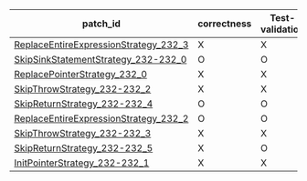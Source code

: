 | patch_id |correctness |Test-validation |NPEX-validation |
 |--- | --- | --- | --- | 
 | [ReplaceEntireExpressionStrategy_232_3](./patches/ReplaceEntireExpressionStrategy_232_3/patch.java#231) | X | X | X | 
 | [SkipSinkStatementStrategy_232-232_0](./patches/SkipSinkStatementStrategy_232-232_0/patch.java#231) | O | O | O | 
 | [ReplacePointerStrategy_232_0](./patches/ReplacePointerStrategy_232_0/patch.java#231) | X | X | X | 
 | [SkipThrowStrategy_232-232_2](./patches/SkipThrowStrategy_232-232_2/patch.java#231) | X | X | X | 
 | [SkipReturnStrategy_232-232_4](./patches/SkipReturnStrategy_232-232_4/patch.java#231) | O | O | O | 
 | [ReplaceEntireExpressionStrategy_232_2](./patches/ReplaceEntireExpressionStrategy_232_2/patch.java#231) | O | O | O | 
 | [SkipThrowStrategy_232-232_3](./patches/SkipThrowStrategy_232-232_3/patch.java#231) | X | X | X | 
 | [SkipReturnStrategy_232-232_5](./patches/SkipReturnStrategy_232-232_5/patch.java#231) | X | O | X | 
 | [InitPointerStrategy_232-232_1](./patches/InitPointerStrategy_232-232_1/patch.java#231) | X | X | X | 
